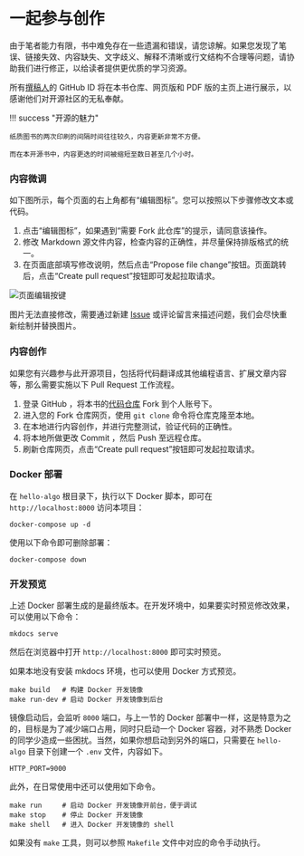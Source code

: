 # 一起参与创作

由于笔者能力有限，书中难免存在一些遗漏和错误，请您谅解。如果您发现了笔误、链接失效、内容缺失、文字歧义、解释不清晰或行文结构不合理等问题，请协助我们进行修正，以给读者提供更优质的学习资源。

所有[撰稿人](https://github.com/krahets/hello-algo/graphs/contributors)的 GitHub ID 将在本书仓库、网页版和 PDF 版的主页上进行展示，以感谢他们对开源社区的无私奉献。

!!! success "开源的魅力"

    纸质图书的两次印刷的间隔时间往往较久，内容更新非常不方便。
    
    而在本开源书中，内容更迭的时间被缩短至数日甚至几个小时。

### 内容微调

如下图所示，每个页面的右上角都有“编辑图标”。您可以按照以下步骤修改文本或代码。

1. 点击“编辑图标”，如果遇到“需要 Fork 此仓库”的提示，请同意该操作。
2. 修改 Markdown 源文件内容，检查内容的正确性，并尽量保持排版格式的统一。
3. 在页面底部填写修改说明，然后点击“Propose file change”按钮。页面跳转后，点击“Create pull request”按钮即可发起拉取请求。

![页面编辑按键](contribution.assets/edit_markdown.png)

图片无法直接修改，需要通过新建 [Issue](https://github.com/krahets/hello-algo/issues) 或评论留言来描述问题，我们会尽快重新绘制并替换图片。

### 内容创作

如果您有兴趣参与此开源项目，包括将代码翻译成其他编程语言、扩展文章内容等，那么需要实施以下 Pull Request 工作流程。

1. 登录 GitHub ，将本书的[代码仓库](https://github.com/krahets/hello-algo) Fork 到个人账号下。
2. 进入您的 Fork 仓库网页，使用 `git clone` 命令将仓库克隆至本地。
3. 在本地进行内容创作，并进行完整测试，验证代码的正确性。
4. 将本地所做更改 Commit ，然后 Push 至远程仓库。
5. 刷新仓库网页，点击“Create pull request”按钮即可发起拉取请求。

### Docker 部署

在 `hello-algo` 根目录下，执行以下 Docker 脚本，即可在 `http://localhost:8000` 访问本项目：

```shell
docker-compose up -d
```

使用以下命令即可删除部署：

```shell
docker-compose down
```

### 开发预览

上述 Docker 部署生成的是最终版本。在开发环境中，如果要实时预览修改效果，可以使用以下命令：

```shell
mkdocs serve
```

然后在浏览器中打开 `http://localhost:8000` 即可实时预览。

如果本地没有安装 mkdocs 环境，也可以使用 Docker 方式预览。

```shell
make build   # 构建 Docker 开发镜像
make run-dev # 启动 Docker 开发镜像到后台
```

镜像启动后，会监听 `8000` 端口，与上一节的 Docker 部署中一样，这是特意为之的，目标是为了减少端口占用，同时只启动一个 Docker 容器，对不熟悉 Docker 的同学少造成一些困扰。当然，如果你想启动到另外的端口，只需要在 `hello-algo` 目录下创建一个 `.env` 文件，内容如下。

```shell
HTTP_PORT=9000
```

此外，在日常使用中还可以使用如下命令。

```shell
make run     # 启动 Docker 开发镜像开前台，便于调试
make stop    # 停止 Docker 开发镜像
make shell   # 进入 Docker 开发镜像的 shell
```

如果没有 `make` 工具，则可以参照 `Makefile` 文件中对应的命令手动执行。
